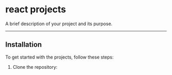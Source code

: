 # react projects

A brief description of your project and its purpose.

---

## Installation

To get started with the projects, follow these steps:

1. Clone the repository:
   ```bash
   
